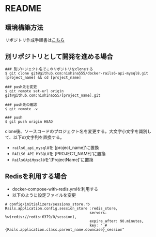# README

## 環境構築方法
リポジトリ作成手順書は[こちら](https://gist.github.com/nishina555/fde9a4fd43436e201e40db9997ae2ac1)

## 別リポジトリとして開発を進める場合

```
### 別プロジェクト名でこのリポジトリをcloneする
$ git clone git@github.com:nishina555/docker-rails6-api-mysql8.git [project_name] && cd [project_name]

### push先を変更
$ git remote set-url origin git@github.com:nishina555/[project_name].git

### push先の確認
$ git remote -v

### push
$ git push origin HEAD
```

clone後、ソースコードのプロジェクト名を変更する。大文字小文字を識別して、以下の文字列を置換する。

- `rails6_api_mysql8`を'[project_name]'に置換
- `RAILS6_API_MYSQL8`を'[PROJECT_NAME]'に置換
- `Rails6ApiMysql8`を'[ProjectName]'に置換


## Redisを利用する場合

- docker-compose-with-redis.ymlを利用する
- 以下のように設定ファイルを変更

```
# config/initializers/sessions_store.rb
Rails.application.config.session_store :redis_store,
                                       servers: %w(redis://redis:6379/0/session),
                                       expire_after: 90.minutes,
                                       key: "_#{Rails.application.class.parent_name.downcase}_session"
```